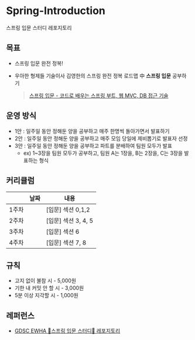 # Spring-Introduction
스프링 입문 스터디 레포지토리

## 목표
- 스프링 입문 완전 정복!
- 우아한 형제들 기술이사 김영한의 스프링 완전 정복 로드맵 中 **스프링 입문** 공부하기
   <br>
  
  > [스프링 입문 - 코드로 배우는 스프링 부트, 웹 MVC, DB 접근 기술](https://www.inflearn.com/course/%EC%8A%A4%ED%94%84%EB%A7%81-%EC%9E%85%EB%AC%B8-%EC%8A%A4%ED%94%84%EB%A7%81%EB%B6%80%ED%8A%B8)

## 운영 방식
- 1안 : 일주일 동안 정해둔 양을 공부하고 매주 한명씩 돌아가면서 발표하기
- 2안 : 일주일 동안 정해둔 양을 공부하고 매주 모임 당일에 제비뽑기로 발표자 선정
- 3안 : 일주일 동안 정해둔 양을 공부하고 파트를 분배하여 팀원 모두가 발표
  - ex) 1~3장을 팀원 모두가 공부하고, 팀원 A는 1장을, B는 2장을, C는 3장을 발표하는 형식
  
## 커리큘럼
||날짜|내용|
|---|---|---|
|1주차||[입문] 섹션 0,1,2|
|2주차||[입문] 섹션 3, 4, 5|
|3주차||[입문] 섹션 6|
|4주차||[입문] 섹션 7, 8|


## 규칙
- 고지 없이 불참 시 - 5,000원
- 기한 내 커밋 안 할 시 - 3,000원
- 5분 이상 지각할 시 - 1,000원

## 레퍼런스
- [GDSC EWHA 🌱스프링 입문 스터디🌱 레포지토리](https://github.com/gdscewha-3rd/Study-Spring?tab=readme-ov-file)
